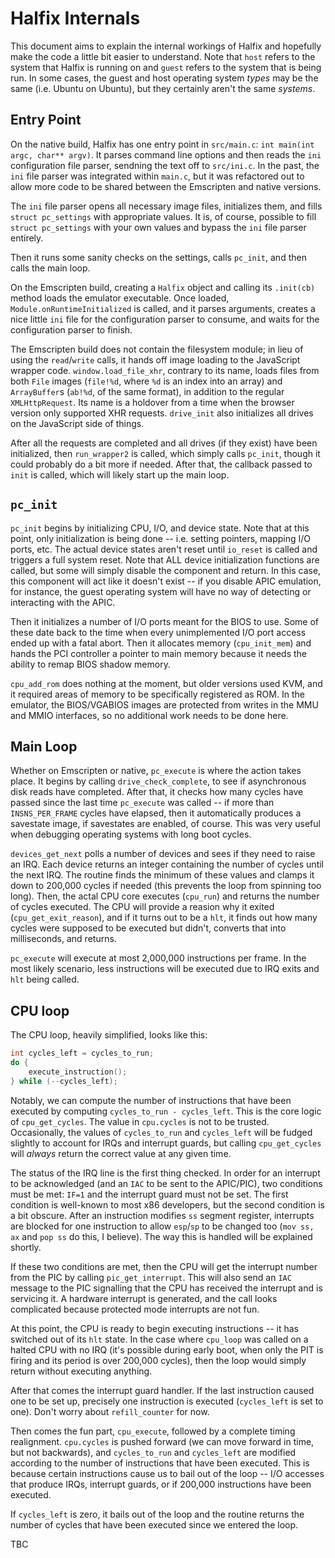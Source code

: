 # Halfix Internals

This document aims to explain the internal workings of Halfix and hopefully make the code a little bit easier to understand. Note that `host` refers to the system that Halfix is running on and `guest` refers to the system that is being run. In some cases, the guest and host operating system *types* may be the same (i.e. Ubuntu on Ubuntu), but they certainly aren't the same *systems*. 

## Entry Point

On the native build, Halfix has one entry point in `src/main.c`: `int main(int argc, char** argv)`. It parses command line options and then reads the `ini` configuration file parser, sendning the text off to `src/ini.c`. In the past, the `ini` file parser was integrated within `main.c`, but it was refactored out to allow more code to be shared between the Emscripten and native versions. 

The `ini` file parser opens all necessary image files, initializes them, and fills `struct pc_settings` with appropriate values. It is, of course, possible to fill `struct pc_settings` with your own values and bypass the `ini` file parser entirely. 

Then it runs some sanity checks on the settings, calls `pc_init`, and then calls the main loop. 

On the Emscripten build, creating a `Halfix` object and calling its `.init(cb)` method loads the emulator executable. Once loaded, `Module.onRuntimeInitialized` is called, and it parses arguments, creates a nice little `ini` file for the configuration parser to consume, and waits for the configuration parser to finish. 

The Emscripten build does not contain the filesystem module; in lieu of using the `read`/`write` calls, it hands off image loading to the JavaScript wrapper code. `window.load_file_xhr`, contrary to its name, loads files from both `File` images (`file!%d`, where `%d` is an index into an array) and `ArrayBuffer`s (`ab!%d`, of the same format), in addition to the regular `XMLHttpRequest`. Its name is a holdover from a time when the browser version only supported XHR requests. `drive_init` also initializes all drives on the JavaScript side of things. 

After all the requests are completed and all drives (if they exist) have been initialized, then `run_wrapper2` is called, which simply calls `pc_init`, though it could probably do a bit more if needed. After that, the callback passed to `init` is called, which will likely start up the main loop. 

## `pc_init`

`pc_init` begins by initializing CPU, I/O, and device state. Note that at this point, only initialization is being done -- i.e. setting pointers, mapping I/O ports, etc. The actual device states aren't reset until `io_reset` is called and triggers a full system reset. Note that ALL device initialization functions are called, but some will simply disable the component and return. In this case, this component will act like it doesn't exist -- if you disable APIC emulation, for instance, the guest operating system will have no way of detecting or interacting with the APIC. 

Then it initializes a number of I/O ports meant for the BIOS to use. Some of these date back to the time when every unimplemented I/O port access ended up with a fatal abort. Then it allocates memory (`cpu_init_mem`) and hands the PCI controller a pointer to main memory because it needs the ability to remap BIOS shadow memory. 

`cpu_add_rom` does nothing at the moment, but older versions used KVM, and it required areas of memory to be specifically registered as ROM. In the emulator, the BIOS/VGABIOS images are protected from writes in the MMU and MMIO interfaces, so no additional work needs to be done here. 

## Main Loop

Whether on Emscripten or native, `pc_execute` is where the action takes place. It begins by calling `drive_check_complete`, to see if asynchronous disk reads have completed. After that, it checks how many cycles have passed since the last time `pc_execute` was called -- if more than `INSNS_PER_FRAME` cycles have elapsed, then it automatically produces a savestate image, if savestates are enabled, of course. This was very useful when debugging operating systems with long boot cycles. 

`devices_get_next` polls a number of devices and sees if they need to raise an IRQ. Each device returns an integer containing the number of cycles until the next IRQ. The routine finds the minimum of these values and clamps it down to 200,000 cycles if needed (this prevents the loop from spinning too long). Then, the actal CPU core executes (`cpu_run`) and returns the number of cycles executed. The CPU will provide a reasion why it exited (`cpu_get_exit_reason`), and if it turns out to be a `hlt`, it finds out how many cycles were supposed to be executed but didn't, converts that into milliseconds, and returns. 

`pc_execute` will execute at most 2,000,000 instructions per frame. In the most likely scenario, less instructions will be executed due to IRQ exits and `hlt` being called. 

## CPU loop

The CPU loop, heavily simplified, looks like this: 

```c
int cycles_left = cycles_to_run; 
do {
    execute_instruction();
} while (--cycles_left);
```

Notably, we can compute the number of instructions that have been executed by computing `cycles_to_run - cycles_left`. This is the core logic of `cpu_get_cycles`. The value in `cpu.cycles` is not to be trusted. Occasionally, the values of `cycles_to_run` and `cycles_left` will be fudged slightly to account for IRQs and interrupt guards, but calling `cpu_get_cycles` will *always* return the correct value at any given time. 

The status of the IRQ line is the first thing checked. In order for an interrupt to be acknowledged (and an `IAC` to be sent to the APIC/PIC), two conditions must be met: `IF=1` and the interrupt guard must not be set. The first condition is well-known to most x86 developers, but the second condition is a bit obscure. After an instruction modifies `ss` segment register, interrupts are blocked for one instruction to allow `esp`/`sp` to be changed too (`mov ss, ax` and `pop ss` do this, I believe). The way this is handled will be explained shortly. 

If these two conditions are met, then the CPU will get the interrupt number from the PIC by calling `pic_get_interrupt`. This will also send an `IAC` message to the PIC signalling that the CPU has received the interrupt and is servicing it. A hardware interrupt is generated, and the call looks complicated because protected mode interrupts are not fun. 

At this point, the CPU is ready to begin executing instructions -- it has switched out of its `hlt` state. In the case where `cpu_loop` was called on a halted CPU with no IRQ (it's possible during early boot, when only the PIT is firing and its period is over 200,000 cycles), then the loop would simply return without executing anything. 

After that comes the interrupt guard handler. If the last instruction caused one to be set up, precisely one instruction is executed (`cycles_left` is set to one). Don't worry about `refill_counter` for now. 

Then comes the fun part, `cpu_execute`, followed by a complete timing realignment. `cpu.cycles` is pushed forward (we can move forward in time, but not backwards), and `cycles_to_run` and `cycles_left` are modified according to the number of instructions that have been executed. This is because certain instructions cause us to bail out of the loop -- I/O accesses that produce IRQs, interrupt guards, or if 200,000 instructions have been executed. 

If `cycles_left` is zero, it bails out of the loop and the routine returns the number of cycles that have been executed since we entered the loop. 

TBC